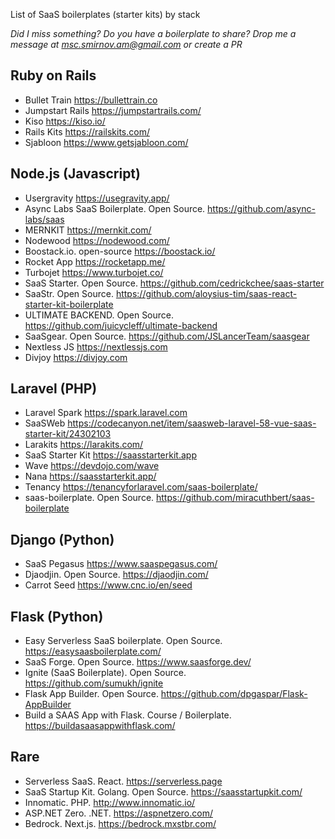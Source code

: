 List of SaaS boilerplates (starter kits) by stack

*Did I miss something? Do you have a boilerplate to share? Drop me a message at msc.smirnov.am@gmail.com or create a PR*

## Ruby on Rails

- Bullet Train https://bullettrain.co
- Jumpstart Rails https://jumpstartrails.com/
- Kiso https://kiso.io/
- Rails Kits https://railskits.com/
- Sjabloon https://www.getsjabloon.com/


## Node.js (Javascript)

- Usergravity https://usegravity.app/
- Async Labs SaaS Boilerplate. Open Source. https://github.com/async-labs/saas
- MERNKIT https://mernkit.com/
- Nodewood https://nodewood.com/
- Boostack.io. open-source https://boostack.io/
- Rocket App https://rocketapp.me/
- Turbojet https://www.turbojet.co/
- SaaS Starter. Open Source. https://github.com/cedrickchee/saas-starter
- SaaStr. Open Source. https://github.com/aloysius-tim/saas-react-starter-kit-boilerplate
- ULTIMATE BACKEND. Open Source. https://github.com/juicycleff/ultimate-backend
- SaaSgear. Open Source. https://github.com/JSLancerTeam/saasgear
- Nextless JS https://nextlessjs.com
- Divjoy https://divjoy.com


## Laravel (PHP)

- Laravel Spark https://spark.laravel.com
- SaaSWeb https://codecanyon.net/item/saasweb-laravel-58-vue-saas-starter-kit/24302103
- Larakits https://larakits.com/
- SaaS Starter Kit https://saasstarterkit.app
- Wave https://devdojo.com/wave
- Nana https://saasstarterkit.app/
- Tenancy https://tenancyforlaravel.com/saas-boilerplate/
- saas-boilerplate. Open Source. https://github.com/miracuthbert/saas-boilerplate


## Django (Python)

- SaaS Pegasus https://www.saaspegasus.com/
- Djaodjin. Open Source. https://djaodjin.com/
- Carrot Seed https://www.cnc.io/en/seed


## Flask (Python)

- Easy Serverless SaaS boilerplate. Open Source. https://easysaasboilerplate.com/
- SaaS Forge. Open Source. https://www.saasforge.dev/
- Ignite (SaaS Boilerplate). Open Source. https://github.com/sumukh/ignite
- Flask App Builder. Open Source. https://github.com/dpgaspar/Flask-AppBuilder
- Build a SAAS App with Flask. Course / Boilerplate. https://buildasaasappwithflask.com/


## Rare

- Serverless SaaS. React. https://serverless.page
- SaaS Startup Kit. Golang. Open Source. https://saasstartupkit.com/
- Innomatic. PHP. http://www.innomatic.io/
- ASP.NET Zero. .NET. https://aspnetzero.com/
- Bedrock. Next.js. https://bedrock.mxstbr.com/
